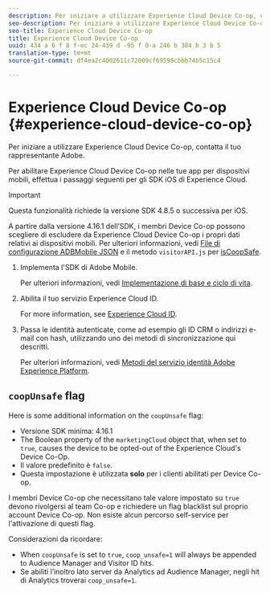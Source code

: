 ```yaml
---
description: Per iniziare a utilizzare Experience Cloud Device Co-op, contatta il tuo rappresentante Adobe.
seo-description: Per iniziare a utilizzare Experience Cloud Device Co-op, contatta il tuo rappresentante Adobe.
seo-title: Experience Cloud Device Co-op
title: Experience Cloud Device Co-op
uuid: 434 a 6 f 8 f-ec 24-439 d -95 f 0-a 246 b 384 b 3 b 5
translation-type: tm+mt
source-git-commit: df4ea2c4002611c72009cf69598cbbb74b5c15c4

---
```



# Experience Cloud Device Co-op {#experience-cloud-device-co-op}

Per iniziare a utilizzare Experience Cloud Device Co-op, contatta il tuo rappresentante Adobe.

Per abilitare Experience Cloud Device Co-op nelle tue app per dispositivi mobili, effettua i passaggi seguenti per gli SDK iOS di Experience Cloud.

>[!IMPORTANT]
>
>Questa funzionalità richiede la versione SDK 4.8.5 o successiva per iOS.

A partire dalla versione 4.16.1 dell’SDK, i membri Device Co-op possono scegliere di escludere da Experience Cloud Device Co-op i propri dati relativi ai dispositivi mobili. Per ulteriori informazioni, vedi [File di configurazione ADBMobile JSON](/help/ios/configuration/json-config/json-config.md) e il metodo `visitorAPI.js` per [isCoopSafe](https://marketing.adobe.com/resources/help/en_US/mcvid/mcvid-coopsafe.html).

1. Implementa l'SDK di Adobe Mobile.

   Per ulteriori informazioni, vedi [Implementazione di base e ciclo di vita](/help/ios/getting-started/dev-qs.md).
1. Abilita il tuo servizio Experience Cloud ID.

   For more information, see [Experience Cloud ID](/help/ios/marketing-cloud/mcvid.md).
1. Passa le identità autenticate, come ad esempio gli ID CRM o indirizzi e-mail con hash, utilizzando uno dei metodi di sincronizzazione qui descritti.

   Per ulteriori informazioni, vedi [Metodi del servizio identità Adobe Experience Platform](/help/ios/marketing-cloud/mc-methods.md).

## `coopUnsafe` flag

Here is some additional information on the `coopUnsafe` flag:

* Versione SDK minima: 4.16.1
* The Boolean property of the `marketingCloud` object that, when set to `true`, causes the device to be opted-out of the Experience Cloud's Device Co-Op.
* Il valore predefinito è `false`.
* Questa impostazione è utilizzata **solo** per i clienti abilitati per Device Co-op.

I membri Device Co-op che necessitano tale valore impostato su `true` devono rivolgersi al team Co-op e richiedere un flag blacklist sul proprio account Device Co-op. Non esiste alcun percorso self-service per l'attivazione di questi flag.

Considerazioni da ricordare:

* When `coopUnsafe` is set to `true`, `coop_unsafe=1` will always be appended to Audience Manager and Visitor ID hits.
* Se abiliti l’inoltro lato server da Analytics ad Audience Manager, negli hit di Analytics troverai `coop_unsafe=1`.


